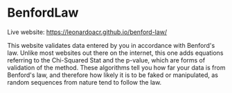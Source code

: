 # BenfordLaw

Live website:
https://leonardoacr.github.io/benford-law/

This website validates data entered by you in accordance with Benford's law. Unlike most websites out there on the internet, this one adds equations referring to the Chi-Squared Stat and the p-value, which are forms of validation of the method. These algorithms tell you how far your data is from Benford's law, and therefore how likely it is to be faked or manipulated, as random sequences from nature tend to follow the law.
